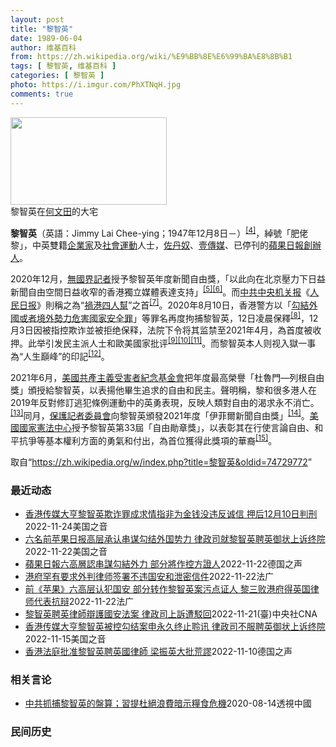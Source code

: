 ```yaml
---
layout: post
title: "黎智英"
date: 1989-06-04
author: 维基百科
from: https://zh.wikipedia.org/wiki/%E9%BB%8E%E6%99%BA%E8%8B%B1
tags: [ 黎智英, 维基百科 ]
categories: [ 黎智英 ]
photo: https://i.imgur.com/PhXTNqH.jpg
comments: true
---
```

<div class="mw-parser-output"><div id="noteTA-97071178" class="noteTA"><div class="noteTA-group"><div data-noteta-group-source="module" data-noteta-group="IT"></div></div><div class="noteTA-local"><div data-noteta-code="zh:巧克力; zh-tw:巧克力; zh-hk:朱古力; zh-cn:巧克力;"></div><div data-noteta-code="zh-tw:黑道; zh-hk:黑社會; zh-cn:黑社会;"></div><div data-noteta-code="zh-tw:飯店; zh-hk:酒店; zh-cn:饭店;"></div><div data-noteta-code="zh-tw:伍佛維茲; zh-hk:沃夫維茲 ;zh-cn:沃尔福威茨;"></div></div></div>

<div class="thumb tright"><div class="thumbinner" style="width:252px;"><a href="/wiki/File:Jimmy_Lai_Chee-ying_home_in_Ho_Man_Tin_20200418.png" class="image"><img alt="" src="//upload.wikimedia.org/wikipedia/commons/thumb/9/9f/Jimmy_Lai_Chee-ying_home_in_Ho_Man_Tin_20200418.png/250px-Jimmy_Lai_Chee-ying_home_in_Ho_Man_Tin_20200418.png" decoding="async" width="250" height="140" class="thumbimage" srcset="//upload.wikimedia.org/wikipedia/commons/thumb/9/9f/Jimmy_Lai_Chee-ying_home_in_Ho_Man_Tin_20200418.png/375px-Jimmy_Lai_Chee-ying_home_in_Ho_Man_Tin_20200418.png 1.5x, //upload.wikimedia.org/wikipedia/commons/thumb/9/9f/Jimmy_Lai_Chee-ying_home_in_Ho_Man_Tin_20200418.png/500px-Jimmy_Lai_Chee-ying_home_in_Ho_Man_Tin_20200418.png 2x" data-file-width="861" data-file-height="481"></a>  <div class="thumbcaption"><div class="magnify"><a href="/wiki/File:Jimmy_Lai_Chee-ying_home_in_Ho_Man_Tin_20200418.png" class="internal" title="放大"></a></div>黎智英在<a href="/wiki/%E4%BD%95%E6%96%87%E7%94%B0" title="何文田">何文田</a>的大宅</div></div></div>
<p><b>黎智英</b>（英語：<span lang="en">Jimmy Lai Chee-ying</span>；1947年12月8日<span class="useeditintro" title="Template:BLP editintro">－</span>）<sup id="cite_ref-7" class="reference"><a href="#cite_note-7">[4]</a></sup>，綽號「肥佬黎」，中英雙籍<a href="/wiki/%E4%BC%81%E4%B8%9A%E5%AE%B6" title="企业家">企業家</a>及<a href="/wiki/%E7%A4%BE%E6%9C%83%E9%81%8B%E5%8B%95" title="社會運動">社會運動</a>人士，<a href="/wiki/%E4%BD%90%E4%B8%B9%E5%A5%B4" title="佐丹奴">佐丹奴</a>、<a href="/wiki/%E5%A3%B9%E5%82%B3%E5%AA%92" title="壹傳媒">壹傳媒</a>、已停刊的<a href="/wiki/%E8%98%8B%E6%9E%9C%E6%97%A5%E5%A0%B1_(%E9%A6%99%E6%B8%AF)" title="蘋果日報 (香港)">蘋果日報</a><a href="/wiki/%E5%89%B5%E8%BE%A6%E4%BA%BA" class="mw-redirect" title="創辦人">創辦人</a>。
</p><p>2020年12月，<a href="/wiki/%E7%84%A1%E5%9C%8B%E7%95%8C%E8%A8%98%E8%80%85" class="mw-redirect" title="無國界記者">無國界記者</a>授予黎智英年度新聞自由獎，「以此向在北京壓力下日益新聞自由空間日益收窄的香港獨立媒體表達支持」<sup id="cite_ref-8" class="reference"><a href="#cite_note-8">[5]</a></sup><sup id="cite_ref-9" class="reference"><a href="#cite_note-9">[6]</a></sup>。而<a href="/wiki/%E4%B8%AD%E5%85%B1%E4%B8%AD%E5%A4%AE%E6%9C%BA%E5%85%B3%E6%8A%A5" title="中共中央机关报">中共中央机关报</a>《<a href="/wiki/%E4%BA%BA%E6%B0%91%E6%97%A5%E6%8A%A5" title="人民日报">人民日报</a>》則稱之為“<a href="/wiki/%E7%A5%B8%E6%B8%AF%E5%9B%9B%E4%BA%BA%E5%B8%AE" title="祸港四人帮">禍港四人幫</a>”之首<sup id="cite_ref-王平2019_10-0" class="reference"><a href="#cite_note-王平2019-10">[7]</a></sup>。2020年8月10日，香港警方以「<a href="/wiki/%E4%B8%AD%E8%8F%AF%E4%BA%BA%E6%B0%91%E5%85%B1%E5%92%8C%E5%9C%8B%E9%A6%99%E6%B8%AF%E7%89%B9%E5%88%A5%E8%A1%8C%E6%94%BF%E5%8D%80%E7%B6%AD%E8%AD%B7%E5%9C%8B%E5%AE%B6%E5%AE%89%E5%85%A8%E6%B3%95" title="中華人民共和國香港特別行政區維護國家安全法">勾結外國或者境外勢力危害國家安全罪</a>」等罪名再度拘捕黎智英，12日凌晨保釋<sup id="cite_ref-auto_11-0" class="reference"><a href="#cite_note-auto-11">[8]</a></sup>，12月3日因被指控欺诈並被拒绝保释，法院下令将其监禁至2021年4月，為首度被收押。此举引发民主派人士和歐美國家批评<sup id="cite_ref-12" class="reference"><a href="#cite_note-12">[9]</a></sup><sup id="cite_ref-13" class="reference"><a href="#cite_note-13">[10]</a></sup><sup id="cite_ref-over100_14-0" class="reference"><a href="#cite_note-over100-14">[11]</a></sup>。而黎智英本人则视入獄一事為“人生巔峰”的印記<sup id="cite_ref-15" class="reference"><a href="#cite_note-15">[12]</a></sup>。
</p><p>2021年6月，<a href="/wiki/%E5%85%B1%E7%94%A2%E4%B8%BB%E7%BE%A9%E5%8F%97%E9%9B%A3%E8%80%85%E7%B4%80%E5%BF%B5%E5%9F%BA%E9%87%91%E6%9C%83" title="共產主義受難者紀念基金會">美國共產主義受害者紀念基金會</a>把年度最高榮譽「杜魯門—列根自由獎」頒授給黎智英，以表揚他畢生追求的自由和民主。聲明稱，黎和很多港人在2019年反對修訂逃犯條例運動中的英勇表現，反映人類對自由的渴求永不消亡。<sup id="cite_ref-16" class="reference"><a href="#cite_note-16">[13]</a></sup>同月，<a href="/wiki/%E4%BF%9D%E8%AD%B7%E8%A8%98%E8%80%85%E5%A7%94%E5%93%A1%E6%9C%83" title="保護記者委員會">保護記者委員會</a>向黎智英頒發2021年度「伊菲爾新聞自由獎」<sup id="cite_ref-17" class="reference"><a href="#cite_note-17">[14]</a></sup>。<a href="/wiki/%E5%9C%8B%E5%AE%B6%E6%86%B2%E6%B3%95%E4%B8%AD%E5%BF%83" title="國家憲法中心">美國國家憲法中心</a>授予黎智英第33屆「自由勛章獎」，以表彰其在行使言論自由、和平抗爭等基本權利方面的勇氣和付出，為首位獲得此獎項的華裔<sup id="cite_ref-18" class="reference"><a href="#cite_note-18">[15]</a></sup>。
</p>
</div><noscript><img src="//zh.wikipedia.org/wiki/Special:CentralAutoLogin/start?type=1x1" alt="" title="" width="1" height="1" style="border: none; position: absolute;"></noscript>
<div class="printfooter" data-nosnippet="">取自“<a dir="ltr" href="https://zh.wikipedia.org/w/index.php?title=黎智英&amp;oldid=74729772">https://zh.wikipedia.org/w/index.php?title=黎智英&amp;oldid=74729772</a>”</div><div id="recent-news"><h3>最近动态</h3><ul><li><a href="https://nodebe4.github.io/waimei/2022-11-24/%E9%A6%99%E6%B8%AF%E4%BC%A0%E5%AA%92%E5%A4%A7%E4%BA%A8%E9%BB%8E%E6%99%BA%E8%8B%B1%E6%AC%BA%E8%AF%88%E7%BD%AA%E6%88%90%E6%B1%82%E6%83%85%E6%8C%87%E9%9D%9E%E4%B8%BA%E9%87%91%E9%92%B1%E6%B2%A1%E8%BF%9D%E5%8F%8D%E8%AF%9A%E4%BF%A1-%E6%8A%BC%E5%90%8E12%E6%9C%8810%E6%97%A5%E5%88%A4%E5%88%91" title="香港传媒大亨黎智英欺诈罪成求情指非为金钱没违反诚信 押后12月10日判刑—— Thu, 24 Nov 2022 16:49:59 GMT 苹果日报大楼 (美国之音/汤惠芸) 香港壹传媒创办人黎智...">香港传媒大亨黎智英欺诈罪成求情指非为金钱没违反诚信 押后12月10日判刑</a><time>2022-11-24</time><a class="tag">美国之音</a></li>
<li><a href="https://nodebe4.github.io/waimei/2022-11-22/%E5%85%AD%E5%90%8D%E5%89%8D%E8%8B%B9%E6%9E%9C%E6%97%A5%E6%8A%A5%E9%AB%98%E5%B1%82%E6%89%BF%E8%AE%A4%E4%B8%B2%E8%B0%8B%E5%8B%BE%E7%BB%93%E5%A4%96%E5%9B%BD%E5%8A%BF%E5%8A%9B-%E5%BE%8B%E6%94%BF%E5%8F%B8%E5%B0%B1%E9%BB%8E%E6%99%BA%E8%8B%B1%E8%81%98%E8%8B%B1%E5%BE%A1%E7%8A%B6%E4%B8%8A%E8%AF%89%E7%BB%88%E9%99%A2" title="六名前苹果日报高层承认串谋勾结外国势力 律政司就黎智英聘英御状上诉终院—— Tue, 22 Nov 2022 17:17:23 GMT 已停运接近一年半的香港《苹果日报》，6名前高层被控《港区国...">六名前苹果日报高层承认串谋勾结外国势力 律政司就黎智英聘英御状上诉终院</a><time>2022-11-22</time><a class="tag">美国之音</a></li>
<li><a href="https://nodebe4.github.io/waimei/2022-11-22/%E8%98%8B%E6%9E%9C%E6%97%A5%E5%A0%B1%E5%85%AD%E9%AB%98%E5%B1%A4%E8%AA%8D%E4%B8%B2%E8%AC%80%E5%8B%BE%E7%B5%90%E5%A4%96%E5%8A%9B-%E9%83%A8%E5%88%86%E5%B0%87%E4%BD%9C%E6%8E%A7%E6%96%B9%E8%AD%89%E4%BA%BA" title="蘋果日報六高層認串謀勾結外力 部分將作控方證人—— Phoebe Kong2022-11-22T12:12:01.643Z 在《蘋果日報》串謀勾結外國勢力案中，除黎智英外，其餘高層被告皆認罪，部...">蘋果日報六高層認串謀勾結外力 部分將作控方證人</a><time>2022-11-22</time><a class="tag">德国之声</a></li>
<li><a href="https://nodebe4.github.io/waimei/2022-11-22/%E6%B8%AF%E5%BA%9C%E7%BD%95%E6%9C%89%E8%A6%81%E6%B1%82%E5%A4%96%E5%88%A4%E5%BE%8B%E5%B8%88%E7%AD%BE%E7%BD%B2%E4%B8%8D%E8%BF%9D%E5%9B%BD%E5%AE%89%E5%92%8C%E6%B3%84%E5%AF%86%E4%BF%A1%E4%BB%B6" title="港府罕有要求外判律师签署不违国安和泄密信件—— 22/11/2022 - 10:01 在律政司未能阻拦英国御用大律师代表壹传媒创办人黎智英抗辩的同一日，律政司要求所有外判检控人员签署信函，承诺维...">港府罕有要求外判律师签署不违国安和泄密信件</a><time>2022-11-22</time><a class="tag">法广</a></li>
<li><a href="https://nodebe4.github.io/waimei/2022-11-22/%E5%89%8D-%E8%8B%B9%E6%9E%9C-%E5%85%AD%E9%AB%98%E5%B1%82%E8%AE%A4%E7%8A%AF%E5%9B%BD%E5%AE%89-%E9%83%A8%E5%88%86%E8%BD%AC%E4%BD%9C%E9%BB%8E%E6%99%BA%E8%8B%B1%E6%A1%88%E6%B1%A1%E7%82%B9%E8%AF%81%E4%BA%BA-%E9%BB%8E%E4%B8%89%E8%B4%A5%E6%B8%AF%E5%BA%9C%E5%BE%97%E8%8B%B1%E5%9B%BD%E5%BE%8B%E5%B8%88%E4%BB%A3%E8%A1%A8%E6%8A%97%E8%BE%A9" title="前《苹果》六高层认犯国安 部分转作黎智英案污点证人 黎三败港府得英国律师代表抗辩—— 22/11/2022 - 09:56 港府不服上诉庭批准壹传媒创办人黎智英聘请英国御用大律师敖云天(Timo...">前《苹果》六高层认犯国安 部分转作黎智英案污点证人 黎三败港府得英国律师代表抗辩</a><time>2022-11-22</time><a class="tag">法广</a></li>
<li><a href="https://nodebe4.github.io/waimei/2022-11-21/%E9%BB%8E%E6%99%BA%E8%8B%B1%E8%81%98%E8%8B%B1%E5%BE%8B%E5%B8%AB%E8%BE%AF%E8%AD%B7%E5%9C%8B%E5%AE%89%E6%B3%95%E6%A1%88-%E5%BE%8B%E6%94%BF%E5%8F%B8%E4%B8%8A%E8%A8%B4%E9%81%AD%E9%A7%81%E5%9B%9E" title="黎智英聘英律師辯護國安法案 律政司上訴遭駁回—— （中央社記者張謙香港21日電）香港壹傳媒創辦人黎智英被當局依國安法起訴，他早前申請聘用英國御用大律師為其辯護，獲高等法院批准，律政司不服上訴，但...">黎智英聘英律師辯護國安法案  律政司上訴遭駁回</a><time>2022-11-21</time><a class="tag">(臺)中央社CNA</a></li>
<li><a href="https://nodebe4.github.io/waimei/2022-11-15/%E9%A6%99%E6%B8%AF%E4%BC%A0%E5%AA%92%E5%A4%A7%E4%BA%A8%E9%BB%8E%E6%99%BA%E8%8B%B1%E8%A2%AB%E6%8E%A7%E5%8B%BE%E7%BB%93%E6%A1%88%E7%94%B3%E6%B0%B8%E4%B9%85%E7%BB%88%E6%AD%A2%E8%81%86%E8%AE%AF-%E5%BE%8B%E6%94%BF%E5%8F%B8%E4%B8%8D%E6%9C%8D%E8%81%98%E8%8B%B1%E5%BE%A1%E7%8A%B6%E4%B8%8A%E8%AF%89%E7%BB%88%E9%99%A2" title="香港传媒大亨黎智英被控勾结案申永久终止聆讯 律政司不服聘英御状上诉终院—— Tue, 15 Nov 2022 17:44:44 GMT 香港壹传媒创办人黎智英被控《港区国安法》下”串谋勾结外国势...">香港传媒大亨黎智英被控勾结案申永久终止聆讯 律政司不服聘英御状上诉终院</a><time>2022-11-15</time><a class="tag">美国之音</a></li>
<li><a href="https://nodebe4.github.io/waimei/2022-11-10/%E9%A6%99%E6%B8%AF%E6%B3%95%E5%BA%AD%E6%89%B9%E5%87%86%E9%BB%8E%E6%99%BA%E8%8B%B1%E8%81%98%E8%8B%B1%E5%9C%8B%E5%BE%8B%E5%B8%AB-%E6%A2%81%E6%8C%AF%E8%8B%B1%E5%A4%A7%E6%89%B9%E8%8D%92%E8%AC%AC" title="香港法庭批准黎智英聘英國律師 梁振英大批荒謬—— 2022-11-11T04:23:32.195Z 2021年5月黎智英出庭聆訊，一名支持者在法庭外手持蘋果和《蘋果日報》以示抗議。 （德國之聲中...">香港法庭批准黎智英聘英國律師 梁振英大批荒謬</a><time>2022-11-10</time><a class="tag">德国之声</a></li>
</ul></div><div id="open-opinion"><h3>相关言论</h3><ul><li><a href="https://nodebe4.github.io/opinion/2020-08-14/%E4%B8%AD%E5%85%B1%E6%8A%93%E6%8D%95%E9%BB%8E%E6%99%BA%E8%8B%B1%E7%9A%84%E7%9B%A4%E7%AE%97-%E7%BF%92%E6%8F%90%E6%9D%9C%E7%B5%95%E6%B5%AA%E8%B2%BB%E6%9A%97%E7%A4%BA%E7%B3%A7%E9%A3%9F%E5%8D%B1%E6%A9%9F/" title="透視中國">中共抓捕黎智英的盤算；習提杜絕浪費暗示糧食危機</a><time>2020-08-14</time><a class="tag">透視中國</a></li>
</ul></div><div id="mjls-record"><h3>民间历史</h3><ul></ul></div>